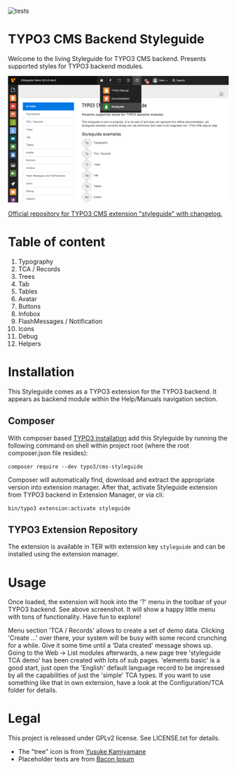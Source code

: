 ![tests](https://github.com/TYPO3/styleguide/workflows/tests/badge.svg)

TYPO3 CMS Backend Styleguide
============================

Welcome to the living Styleguide for TYPO3 CMS backend.
Presents supported styles for TYPO3 backend modules.

![](Documentation/styleguide_index.png)

[Official repository for TYPO3 CMS extension "styleguide" with changelog.](https://github.com/TYPO3/styleguide)

# Table of content

1. Typography
2. TCA / Records
3. Trees
4. Tab
5. Tables
6. Avatar
7. Buttons
8. Infobox
9. FlashMessages / Notification
10. Icons
11. Debug
12. Helpers

# Installation
This Styleguide comes as a TYPO3 extension for the TYPO3 backend. It appears as backend module within the Help/Manuals navigation section.

## Composer
With composer based [TYPO3 installation](https://wiki.typo3.org/Composer) add this Styleguide by running the following command on shell within project root (where the root composer.json file resides):

```
composer require --dev typo3/cms-styleguide
```

Composer will automatically find, download and extract the appropriate version into extension manager.
After that, activate Styleguide extension from TYPO3 backend in Extension Manager, or via cli:

```
bin/typo3 extension:activate styleguide
```

## TYPO3 Extension Repository
The extension is available in TER with extension key `styleguide` and can be installed using the
extension manager.

# Usage
Once loaded, the extension will hook into the '?' menu in the toolbar of your TYPO3 backend. See
above screenshot. It will show a happy little menu with tons of functionality. Have fun to explore!

Menu section 'TCA / Records' allows to create a set of demo data. Clicking 'Create ...' over there, your
system will be busy with some record crunching for a while. Give it some time until a 'Data created' message
shows up. Going to the Web -> List modules afterwards, a new page tree 'styleguide TCA demo' has been created
with lots of sub pages. 'elements basic' is a good start, just open the 'English' default language record
to be impressed by all the capabilities of just the 'simple' TCA types. If you want to use something like
that in own extension, have a look at the Configuration/TCA folder for details.

# Legal
This project is released under GPLv2 license. See LICENSE.txt for details.

* The "tree" icon is from [Yusuke Kamiyamane](http://p.yusukekamiyamane.com/)
* Placeholder texts are from [Bacon Ipsum](http://baconipsum.com/)
